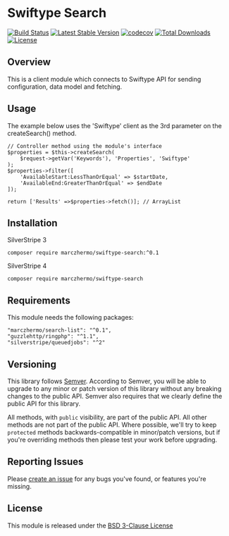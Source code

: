 # Swiftype Search

[![Build Status](https://travis-ci.org/marczhermo/swiftype-search.svg?branch=master)](https://travis-ci.org/marczhermo/swiftype-search)
[![Latest Stable Version](https://poser.pugx.org/marczhermo/swiftype-search/v/stable)](https://packagist.org/packages/marczhermo/swiftype-search)
[![codecov](https://codecov.io/gh/marczhermo/swiftype-search/branch/master/graph/badge.svg)](https://codecov.io/gh/marczhermo/swiftype-search)
[![Total Downloads](https://poser.pugx.org/marczhermo/swiftype-search/downloads)](https://packagist.org/packages/marczhermo/swiftype-search)
[![License](https://poser.pugx.org/marczhermo/swiftype-search/license)](https://packagist.org/packages/marczhermo/swiftype-search)

## Overview

This is a client module which connects to Swiftype API for sending configuration, data model and fetching.

## Usage

The example below uses the 'Swiftype' client as the 3rd parameter on the createSearch() method.

````
// Controller method using the module's interface
$properties = $this->createSearch(
    $request->getVar('Keywords'), 'Properties', 'Swiftype'
);
$properties->filter([
    'AvailableStart:LessThanOrEqual' => $startDate,
    'AvailableEnd:GreaterThanOrEqual' => $endDate
]);

return ['Results' =>$properties->fetch()]; // ArrayList
````

## Installation

SilverStripe 3

````
composer require marczhermo/swiftype-search:^0.1
````

SilverStripe 4

````
composer require marczhermo/swiftype-search
````

## Requirements
This module needs the following packages:
````
"marczhermo/search-list": "^0.1",
"guzzlehttp/ringphp": "^1.1",
"silverstripe/queuedjobs": "^2"
````

## Versioning

This library follows [Semver](http://semver.org). According to Semver,
you will be able to upgrade to any minor or patch version of this library
without any breaking changes to the public API. Semver also requires that
we clearly define the public API for this library.

All methods, with `public` visibility, are part of the public API. All
other methods are not part of the public API. Where possible, we'll try
to keep `protected` methods backwards-compatible in minor/patch versions,
but if you're overriding methods then please test your work before upgrading.

## Reporting Issues

Please [create an issue](https://github.com/marczhermo/silverstripe-sscounter/issues)
for any bugs you've found, or features you're missing.

## License

This module is released under the [BSD 3-Clause License](LICENSE)
